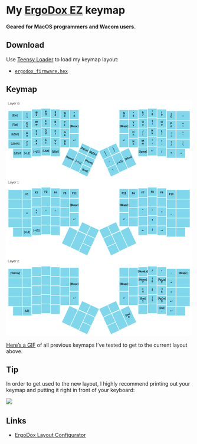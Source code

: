 # My [ErgoDox EZ](https://ergodox-ez.com/) keymap

**Geared for MacOS programmers and Wacom users.**

## Download

Use [Teensy Loader](https://www.pjrc.com/teensy/loader.html) to load my keymap layout:

* [`ergodox_firmware.hex`](ergodox_firmware.hex)

## Keymap

![](keymap.png)

[Here’s a GIF](keymap.gif) of all previous keymaps I’ve tested to get to the current layout above.

## Tip

In order to get used to the new layout, I highly recommend printing out your keymap and putting it right in front of your keyboard:

![](photo.png)

## Links

* [ErgoDox Layout Configurator](https://keyboard-configurator.massdrop.com/ext/ergodox)
